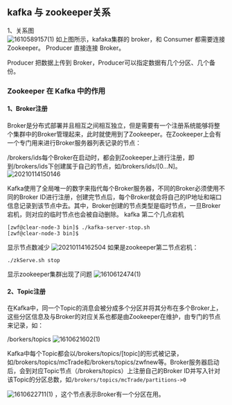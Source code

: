 

## kafka 与 zookeeper关系
1、关系图   
![1610589157(1)](https://cdn.jsdelivr.net/gh/weifangZ/image@master/image1610589157(1).png)
如上图所示，kafaka集群的 broker，和 Consumer 都需要连接 Zookeeper。
Producer 直接连接 Broker。

Producer 把数据上传到 Broker，Producer可以指定数据有几个分区、几个备份。

### Zookeeper 在 Kafka 中的作用
#### 1、Broker注册
Broker是分布式部署并且相互之间相互独立，但是需要有一个注册系统能够将整个集群中的Broker管理起来，此时就使用到了Zookeeper。在Zookeeper上会有一个专门用来进行Broker服务器列表记录的节点：

/brokers/ids每个Broker在启动时，都会到Zookeeper上进行注册，即到/brokers/ids下创建属于自己的节点，如/brokers/ids/[0...N]。
![20210114150146](https://cdn.jsdelivr.net/gh/weifangZ/image@master/image20210114150146.png)


Kafka使用了全局唯一的数字来指代每个Broker服务器，不同的Broker必须使用不同的Broker ID进行注册，创建完节点后，每个Broker就会将自己的IP地址和端口信息记录到该节点中去。其中，Broker创建的节点类型是临时节点，一旦Broker宕机，则对应的临时节点也会被自动删除。
kafka 第二个几点宕机
```
[zwf@clear-node-3 bin]$ ./kafka-server-stop.sh 
[zwf@clear-node-3 bin]$ 
```
显示节点数减少
![20210114162504](https://cdn.jsdelivr.net/gh/weifangZ/image@master/image20210114162504.png)
如果是zookeeper第二节点宕机：
```
./zkServe.sh stop
```
显示zookeeper集群出现了问题
![1610612474(1)](https://cdn.jsdelivr.net/gh/weifangZ/image@master/image1610612474(1).png)

#### 2、Topic注册
在Kafka中，同一个Topic的消息会被分成多个分区并将其分布在多个Broker上，这些分区信息及与Broker的对应关系也都是由Zookeeper在维护，由专门的节点来记录，如：

/borkers/topics
![1610621602(1)](https://cdn.jsdelivr.net/gh/weifangZ/image@master/image1610621602(1).png)

Kafka中每个Topic都会以/brokers/topics/[topic]的形式被记录，如/brokers/topics/mcTrade和/brokers/topics/zwfnew等。Broker服务器启动后，会到对应Topic节点（/brokers/topics）上注册自己的Broker ID并写入针对该Topic的分区总数，如`/brokers/topics/mcTrade/partitions->0`

![1610622711(1)](https://cdn.jsdelivr.net/gh/weifangZ/image@master/image1610622711(1).png)
，这个节点表示Broker有一个分区在用。

